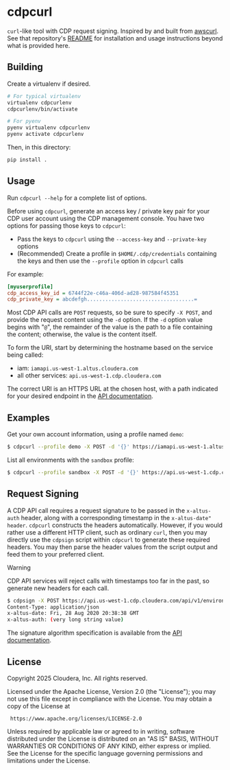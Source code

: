 # cdpcurl

`curl`-like tool with CDP request signing. Inspired by and built from [awscurl](https://github.com/okigan/awscurl). See that repository's [README](https://github.com/okigan/awscurl/tree/master/README.md) for installation and usage instructions beyond what is provided here.

## Building

Create a virtualenv if desired.

```bash
# For typical virtualenv
virtualenv cdpcurlenv
cdpcurlenv/bin/activate
```

```bash
# For pyenv
pyenv virtualenv cdpcurlenv
pyenv activate cdpcurlenv
```

Then, in this directory:

```bash
pip install .
```

## Usage

Run `cdpcurl --help` for a complete list of options.

Before using `cdpcurl`, generate an access key / private key pair for your CDP user account using the CDP management console. You have two options for passing those keys to `cdpcurl`:

* Pass the keys to `cdpcurl` using the `--access-key` and `--private-key` options
* (Recommended) Create a profile in `$HOME/.cdp/credentials` containing the keys and then use the `--profile` option in `cdpcurl` calls

For example:

```ini
[myuserprofile]
cdp_access_key_id = 6744f22e-c46a-406d-ad28-987584f45351
cdp_private_key = abcdefgh...................................=
```

Most CDP API calls are `POST` requests, so be sure to specify `-X POST`, and provide the request content using the `-d` option. If the `-d` option value begins with "`@`", the remainder of the value is the path to a file containing the content; otherwise, the value is the content itself.

To form the URI, start by determining the hostname based on the service being called:

* iam: `iamapi.us-west-1.altus.cloudera.com`
* all other services: `api.us-west-1.cdp.cloudera.com`

The correct URI is an HTTPS URL at the chosen host, with a path indicated for your desired endpoint in the [API documentation](https://cloudera.github.io/cdp-dev-docs/api-docs/).

## Examples

Get your own account information, using a profile named `demo`:

```bash
$ cdpcurl --profile demo -X POST -d '{}' https://iamapi.us-west-1.altus.cloudera.com/iam/getAccount
```

List all environments with the `sandbox` profile:

```bash
$ cdpcurl --profile sandbox -X POST -d '{}' https://api.us-west-1.cdp.cloudera.com/api/v1/environments2/listEnvironments
```

## Request Signing

A CDP API call requires a request signature to be passed in the `x-altus-auth` header, along with a corresponding timestamp in the `x-altus-date" header`. `cdpcurl` constructs the headers automatically. However, if you would rather use a different HTTP client, such as ordinary `curl`, then you may directly use the `cdpsign` script within `cdpcurl` to generate these required headers. You may then parse the header values from the script output and feed them to your preferred client.

> [!warning]
> CDP API services will reject calls with timestamps too far in the past, so generate new headers for each call.

```bash
$ cdpsign -X POST https://api.us-west-1.cdp.cloudera.com/api/v1/environments2/listEnvironments
Content-Type: application/json
x-altus-date: Fri, 28 Aug 2020 20:38:38 GMT
x-altus-auth: (very long string value)
```

The signature algorithm specification is available from the [API documentation](https://cloudera.github.io/cdp-dev-docs/api-docs/).

## License

Copyright 2025 Cloudera, Inc.  All rights reserved.

Licensed under the Apache License, Version 2.0 (the "License");
you may not use this file except in compliance with the License.
You may obtain a copy of the License at

     https://www.apache.org/licenses/LICENSE-2.0

Unless required by applicable law or agreed to in writing, software
distributed under the License is distributed on an "AS IS" BASIS,
WITHOUT WARRANTIES OR CONDITIONS OF ANY KIND, either express or implied.
See the License for the specific language governing permissions and
limitations under the License.
